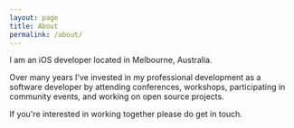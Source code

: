 ```yaml
---
layout: page
title: About
permalink: /about/
---
```


I am an iOS developer located in Melbourne, Australia.

Over many years I've invested in my professional development as a software developer by attending conferences, workshops, participating in community events, and working on open source projects.

If you're interested in working together please do get in touch.
